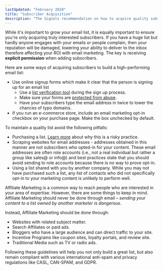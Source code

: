 ```yaml
---
lastUpdated: "February 2020"
title: "Subscriber Acquisition"
description: "The Signals recommendation on how to acquire quality subscribers."
---
```


While it's important to grow your email list, it is equally important to ensure you're only acquiring truly interested subscribers. If you have a huge list but hardly anyone engages with your emails or people complain, then your reputation will be damaged, lowering your ability to deliver to the inbox therefore affecting your ROI with email marketing. The key is receiving **explicit permission** when adding subscribers.

Here are some ways of acquiring subscribers to build a high-performing email list:
* Use online signup forms which make it clear that the person is signing up for an email list 
    * Use a [list verification tool](https://developers.sparkpost.com/api/recipient-validation/) during the sign up process.
    * Make sure your forms are [protected from abuse](https://www.sparkpost.com/blog/spam-bot-abuse/).
    * Have your subscribers type the email address in twice to lower the chances of typo domains.
* If you run an e-commerce store, include an email marketing opt-in checkbox on your purchase page. Make the box unchecked by default. 

To maintain a quality list avoid the following pitfalls: 
* Purchasing a list. [Learn more](https://www.sparkpost.com/blog/7-reasons-buying-subscriber-lists-is-risky-business/) about why this is a risky practice.
* Scraping websites for email addresses - addresses obtained in this manner are not subscribers who opted-in for your content.  These email addresses are often role accounts (i.e., not a real individual but rather a group like sales@ or info@) and best practices state that you should avoid sending to role accounts because there is no way to prove opt-in.
* Using a list shared with you by another company. While you may not have purchased such a list, any list of contacts who did not specifically opt-in to your marketing content is unlikely to perform well. 

Affiliate Marketing is a common way to reach people who are interested in your area of expertise.  However, there are some things to keep in mind. Affiliate Marketing should never be done through email – _sending your content to a list owned by another marketer is dangerous_.

Instead, Affiliate Marketing should be done through:
* Websites with related subject matter.
* Search Affiliates or paid ads.
* Bloggers who have a large audience and can direct traffic to your site.
* Incentive Programs like coupon sites, loyalty portals, and review site.
* Traditional Media such as TV or radio ads.

Following these guidelines will help you not only build a great list, but also remain compliant with various international anti-spam and privacy regulations like CASL, CAN-SPAM, and GDPR. 
